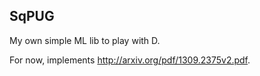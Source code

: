 ## SqPUG
My own simple ML lib to play with D.

For now, implements http://arxiv.org/pdf/1309.2375v2.pdf.
